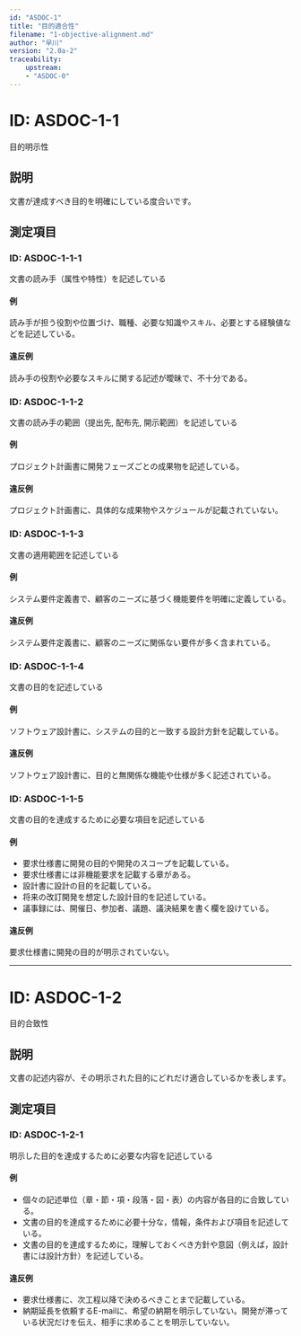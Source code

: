 ```yaml
---
id: "ASDOC-1"
title: "目的適合性"
filename: "1-objective-alignment.md"
author: "早川"
version: "2.0a-2"
traceability:
    upstream:
    - "ASDOC-0"
---
```


# ID: ASDOC-1-1 

目的明示性

## 説明

文書が達成すべき目的を明確にしている度合いです。

## 測定項目 

### ID: ASDOC-1-1-1

文書の読み手（属性や特性）を記述している

#### 例

読み手が担う役割や位置づけ、職種、必要な知識やスキル、必要とする経験値などを記述している。

#### 違反例

読み手の役割や必要なスキルに関する記述が曖昧で、不十分である。

### ID: ASDOC-1-1-2

文書の読み手の範囲（提出先, 配布先, 開示範囲）を記述している

#### 例

プロジェクト計画書に開発フェーズごとの成果物を記述している。

#### 違反例

プロジェクト計画書に、具体的な成果物やスケジュールが記載されていない。


### ID: ASDOC-1-1-3

文書の適用範囲を記述している

#### 例

システム要件定義書で、顧客のニーズに基づく機能要件を明確に定義している。

#### 違反例

システム要件定義書に、顧客のニーズに関係ない要件が多く含まれている。

### ID: ASDOC-1-1-4

文書の目的を記述している

#### 例

ソフトウェア設計書に、システムの目的と一致する設計方針を記載している。

#### 違反例

ソフトウェア設計書に、目的と無関係な機能や仕様が多く記述されている。


### ID: ASDOC-1-1-5

文書の目的を達成するために必要な項目を記述している

#### 例

- 要求仕様書に開発の目的や開発のスコープを記載している。
- 要求仕様書には非機能要求を記載する章がある。
- 設計書に設計の目的を記載している。
- 将来の改訂開発を想定した設計目的を記述している。
- 議事録には、開催日、参加者、議題、議決結果を書く欄を設けている。

#### 違反例

要求仕様書に開発の目的が明示されていない。

***

# ID: ASDOC-1-2

目的合致性

## 説明 

文書の記述内容が、その明示された目的にどれだけ適合しているかを表します。

## 測定項目 

### ID: ASDOC-1-2-1

明示した目的を達成するために必要な内容を記述している

#### 例

- 個々の記述単位（章・節・項・段落・図・表）の内容が各目的に合致している。
- 文書の目的を達成するために必要十分な，情報，条件および項目を記述している。
- 文書の目的を達成するために，理解しておくべき方針や意図（例えば，設計書には設計方針）を記述している。

#### 違反例

- 要求仕様書に、次工程以降で決めるべきことまで記載している。
- 納期延長を依頼するE-mailに、希望の納期を明示していない。開発が滞っている状況だけを伝え、相手に求めることを明示していない。
